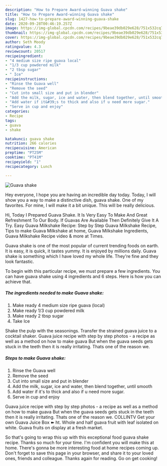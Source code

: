 ```yaml
---
description: "How to Prepare Award-winning Guava shake"
title: "How to Prepare Award-winning Guava shake"
slug: 1427-how-to-prepare-award-winning-guava-shake
date: 2020-09-28T00:46:19.257Z
image: https://img-global.cpcdn.com/recipes/9beae39db029e628/751x532cq70/guava-shake-recipe-main-photo.jpg
thumbnail: https://img-global.cpcdn.com/recipes/9beae39db029e628/751x532cq70/guava-shake-recipe-main-photo.jpg
cover: https://img-global.cpcdn.com/recipes/9beae39db029e628/751x532cq70/guava-shake-recipe-main-photo.jpg
author: Seth Moody
ratingvalue: 4.3
reviewcount: 20517
recipeingredient:
- "4 medium size ripe guava local"
- "1/3 cup powdered milk"
- "2 tbsp sugar"
- " Ice"
recipeinstructions:
- "Rinse the Guava well"
- "Remove the seed"
- "Cut into small size and put in blender"
- "Add the milk, sugar, ice and water, then blend together, until smooth"
- "Add water if it&#39;s to thick and also if u need more sugar."
- "Serve in cup and enjoy"
categories:
- Recipe
tags:
- guava
- shake

katakunci: guava shake 
nutrition: 266 calories
recipecuisine: American
preptime: "PT25M"
cooktime: "PT41M"
recipeyield: "1"
recipecategory: Lunch

---
```



![Guava shake](https://img-global.cpcdn.com/recipes/9beae39db029e628/751x532cq70/guava-shake-recipe-main-photo.jpg)

Hey everyone, I hope you are having an incredible day today. Today, I will show you a way to make a distinctive dish, guava shake. One of my favorites. For mine, I will make it a bit unique. This will be really delicious.

Hi, Today I Prepared Guava Shake. It Is Very Easy To Make And Great Refreshment To Our Body. If Guavas Are Available Then Definitely Give It A Try. Easy Guava Milkshake Recipe: Step by Step Guava Milkshake Recipe, Tips to make Guava Milkshake at home, Guava Milkshake Ingredients, Guava Milkshake Recipe video &amp; more at Times.

Guava shake is one of the most popular of current trending foods on earth. It is easy, it is quick, it tastes yummy. It is enjoyed by millions daily. Guava shake is something which I have loved my whole life. They're fine and they look fantastic.


To begin with this particular recipe, we must prepare a few ingredients. You can have guava shake using 4 ingredients and 6 steps. Here is how you can achieve that.

<!--inarticleads1-->

##### The ingredients needed to make Guava shake:

1. Make ready 4 medium size ripe guava (local)
1. Make ready 1/3 cup powdered milk
1. Make ready 2 tbsp sugar
1. Take  Ice


Shake the pulp with the seasonings. Transfer the strained guava juice to a cocktail shaker. Guava juice recipe with step by step photos - a recipe as well as a method on how to make guava But when the guava seeds gets stuck in the teeth then it is really irritating. Thats one of the reason we. 

<!--inarticleads2-->

##### Steps to make Guava shake:

1. Rinse the Guava well
1. Remove the seed
1. Cut into small size and put in blender
1. Add the milk, sugar, ice and water, then blend together, until smooth
1. Add water if it&#39;s to thick and also if u need more sugar.
1. Serve in cup and enjoy


Guava juice recipe with step by step photos - a recipe as well as a method on how to make guava But when the guava seeds gets stuck in the teeth then it is really irritating. Thats one of the reason we. COLLINTV Get your own Guava Juice Box ➽ ht. Whole and half guava fruit with leaf isolated on white. Guava fruits on display at a fresh market. 

So that's going to wrap this up with this exceptional food guava shake recipe. Thanks so much for your time. I'm confident you will make this at home. There's gonna be more interesting food at home recipes coming up. Don't forget to save this page in your browser, and share it to your loved ones, friends and colleague. Thanks again for reading. Go on get cooking!
